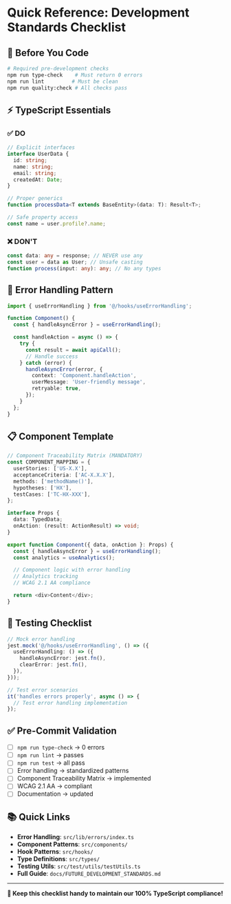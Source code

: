 # Quick Reference: Development Standards Checklist

## 🚀 **Before You Code**

```bash
# Required pre-development checks
npm run type-check    # Must return 0 errors
npm run lint         # Must be clean
npm run quality:check # All checks pass
```

## ⚡ **TypeScript Essentials**

### ✅ **DO**

```typescript
// Explicit interfaces
interface UserData {
  id: string;
  name: string;
  email: string;
  createdAt: Date;
}

// Proper generics
function processData<T extends BaseEntity>(data: T): Result<T>;

// Safe property access
const name = user.profile?.name;
```

### ❌ **DON'T**

```typescript
const data: any = response; // NEVER use any
const user = data as User; // Unsafe casting
function process(input: any): any; // No any types
```

## 🚨 **Error Handling Pattern**

```typescript
import { useErrorHandling } from '@/hooks/useErrorHandling';

function Component() {
  const { handleAsyncError } = useErrorHandling();

  const handleAction = async () => {
    try {
      const result = await apiCall();
      // Handle success
    } catch (error) {
      handleAsyncError(error, {
        context: 'Component.handleAction',
        userMessage: 'User-friendly message',
        retryable: true,
      });
    }
  };
}
```

## 📋 **Component Template**

```typescript
// Component Traceability Matrix (MANDATORY)
const COMPONENT_MAPPING = {
  userStories: ['US-X.X'],
  acceptanceCriteria: ['AC-X.X.X'],
  methods: ['methodName()'],
  hypotheses: ['HX'],
  testCases: ['TC-HX-XXX'],
};

interface Props {
  data: TypedData;
  onAction: (result: ActionResult) => void;
}

export function Component({ data, onAction }: Props) {
  const { handleAsyncError } = useErrorHandling();
  const analytics = useAnalytics();

  // Component logic with error handling
  // Analytics tracking
  // WCAG 2.1 AA compliance

  return <div>Content</div>;
}
```

## 🧪 **Testing Checklist**

```typescript
// Mock error handling
jest.mock('@/hooks/useErrorHandling', () => ({
  useErrorHandling: () => ({
    handleAsyncError: jest.fn(),
    clearError: jest.fn(),
  }),
}));

// Test error scenarios
it('handles errors properly', async () => {
  // Test error handling implementation
});
```

## ✅ **Pre-Commit Validation**

- [ ] `npm run type-check` → 0 errors
- [ ] `npm run lint` → passes
- [ ] `npm run test` → all pass
- [ ] Error handling → standardized patterns
- [ ] Component Traceability Matrix → implemented
- [ ] WCAG 2.1 AA → compliant
- [ ] Documentation → updated

## 📚 **Quick Links**

- **Error Handling**: `src/lib/errors/index.ts`
- **Component Patterns**: `src/components/`
- **Hook Patterns**: `src/hooks/`
- **Type Definitions**: `src/types/`
- **Testing Utils**: `src/test/utils/testUtils.ts`
- **Full Guide**: `docs/FUTURE_DEVELOPMENT_STANDARDS.md`

---

**🎯 Keep this checklist handy to maintain our 100% TypeScript compliance!**
